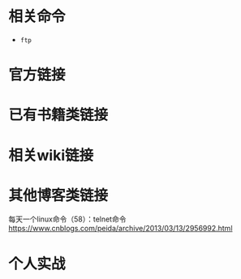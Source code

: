 
# 相关命令

- `ftp`

# 官方链接

# 已有书籍类链接

# 相关wiki链接

# 其他博客类链接

每天一个linux命令（58）：telnet命令 https://www.cnblogs.com/peida/archive/2013/03/13/2956992.html

# 个人实战
